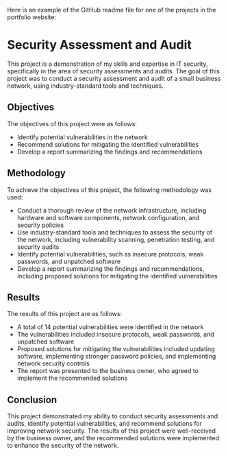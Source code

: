 Here is an example of the GitHub readme file for one of the projects in the portfolio website:

# Security Assessment and Audit

This project is a demonstration of my skills and expertise in IT security, specifically in the area of security assessments and audits. The goal of this project was to conduct a security assessment and audit of a small business network, using industry-standard tools and techniques.

## Objectives

The objectives of this project were as follows:

- Identify potential vulnerabilities in the network
- Recommend solutions for mitigating the identified vulnerabilities
- Develop a report summarizing the findings and recommendations

## Methodology

To achieve the objectives of this project, the following methodology was used:

- Conduct a thorough review of the network infrastructure, including hardware and software components, network configuration, and security policies
- Use industry-standard tools and techniques to assess the security of the network, including vulnerability scanning, penetration testing, and security audits
- Identify potential vulnerabilities, such as insecure protocols, weak passwords, and unpatched software
- Develop a report summarizing the findings and recommendations, including proposed solutions for mitigating the identified vulnerabilities

## Results

The results of this project are as follows:

- A total of 14 potential vulnerabilities were identified in the network
- The vulnerabilities included insecure protocols, weak passwords, and unpatched software
- Proposed solutions for mitigating the vulnerabilities included updating software, implementing stronger password policies, and implementing network security controls
- The report was presented to the business owner, who agreed to implement the recommended solutions

## Conclusion

This project demonstrated my ability to conduct security assessments and audits, identify potential vulnerabilities, and recommend solutions for improving network security. The results of this project were well-received by the business owner, and the recommended solutions were implemented to enhance the security of the network.
